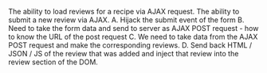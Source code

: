 The ability to load reviews for a recipe via AJAX request.
The ability to submit a new review via AJAX. 
  A. Hijack the submit event of the form 
  B. Need to take the form data and send to server as AJAX POST request
    - how to know the URL of the post request 
  C. We need to take data from the AJAX POST request and make the corresponding reviews. 
  D. Send back HTML / JSON / JS of the review that was added and inject that review into the review section of the DOM. 
  
